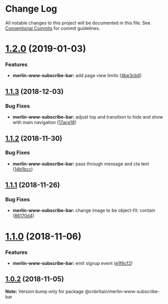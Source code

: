 # Change Log

All notable changes to this project will be documented in this file.
See [Conventional Commits](https://conventionalcommits.org) for commit guidelines.

<a name="1.2.0"></a>
# [1.2.0](https://github.com/cnduk/merlin-www-components/compare/@cnbritain/merlin-www-subscribe-bar@1.1.3...@cnbritain/merlin-www-subscribe-bar@1.2.0) (2019-01-03)


### Features

* **merlin-www-subscribe-bar:** add page view limits ([4be3cb6](https://github.com/cnduk/merlin-www-components/commit/4be3cb6))




<a name="1.1.3"></a>
## [1.1.3](https://github.com/cnduk/merlin-www-components/compare/@cnbritain/merlin-www-subscribe-bar@1.1.2...@cnbritain/merlin-www-subscribe-bar@1.1.3) (2018-12-03)


### Bug Fixes

* **merlin-www-subscribe-bar:** adjust top and transition to hide and show with main navigation ([17ace18](https://github.com/cnduk/merlin-www-components/commit/17ace18))




<a name="1.1.2"></a>
## [1.1.2](https://github.com/cnduk/merlin-www-components/compare/@cnbritain/merlin-www-subscribe-bar@1.1.1...@cnbritain/merlin-www-subscribe-bar@1.1.2) (2018-11-30)


### Bug Fixes

* **merlin-www-subscribe-bar:** pass through message and cta text ([14b1bcc](https://github.com/cnduk/merlin-www-components/commit/14b1bcc))




<a name="1.1.1"></a>
## [1.1.1](https://github.com/cnduk/merlin-www-components/compare/@cnbritain/merlin-www-subscribe-bar@1.1.0...@cnbritain/merlin-www-subscribe-bar@1.1.1) (2018-11-26)


### Bug Fixes

* **merlin-www-subscribe-bar:** change image to be object-fit: contain ([86170d4](https://github.com/cnduk/merlin-www-components/commit/86170d4))




<a name="1.1.0"></a>
# [1.1.0](https://github.com/cnduk/merlin-www-components/compare/@cnbritain/merlin-www-subscribe-bar@1.0.2...@cnbritain/merlin-www-subscribe-bar@1.1.0) (2018-11-06)


### Features

* **merlin-www-subscribe-bar:** emit signup event ([e1f6cf2](https://github.com/cnduk/merlin-www-components/commit/e1f6cf2))




<a name="1.0.2"></a>
## [1.0.2](https://github.com/cnduk/merlin-www-components/compare/@cnbritain/merlin-www-subscribe-bar@1.0.1...@cnbritain/merlin-www-subscribe-bar@1.0.2) (2018-11-05)




**Note:** Version bump only for package @cnbritain/merlin-www-subscribe-bar
